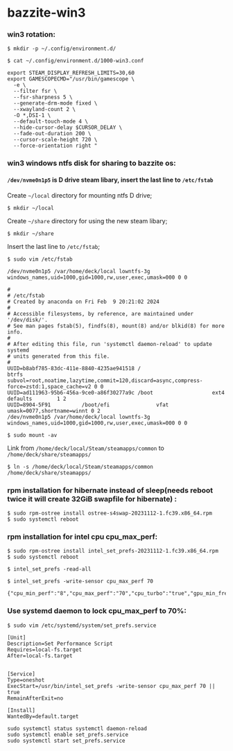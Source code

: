# bazzite-win3

### win3 rotation:
```
$ mkdir -p ~/.config/environment.d/
```

```
$ cat ~/.config/environment.d/1000-win3.conf 
```
```
export STEAM_DISPLAY_REFRESH_LIMITS=30,60
export GAMESCOPECMD="/usr/bin/gamescope \
  -e \
  --filter fsr \
  --fsr-sharpness 5 \
  --generate-drm-mode fixed \
  --xwayland-count 2 \
  -O *,DSI-1 \
  --default-touch-mode 4 \
  --hide-cursor-delay $CURSOR_DELAY \
  --fade-out-duration 200 \
  --cursor-scale-height 720 \
  --force-orientation right "
```
### win3 windows ntfs disk for sharing to bazzite os:
#### `/dev/nvme0n1p5` is D drive steam libary, insert the last line to `/etc/fstab`

Create `~/local` directory for mounting ntfs D drive;
```
$ mkdir ~/local
```

Create `~/share` directory for using the new steam libary;
```
$ mkdir ~/share
```

Insert the last line to `/etc/fstab`;
```
$ sudo vim /etc/fstab
```
```
/dev/nvme0n1p5 /var/home/deck/local lowntfs-3g windows_names,uid=1000,gid=1000,rw,user,exec,umask=000 0 0
```

```
#
# /etc/fstab
# Created by anaconda on Fri Feb  9 20:21:02 2024
#
# Accessible filesystems, by reference, are maintained under '/dev/disk/'.
# See man pages fstab(5), findfs(8), mount(8) and/or blkid(8) for more info.
#
# After editing this file, run 'systemctl daemon-reload' to update systemd
# units generated from this file.
#
UUID=b8abf785-83dc-411e-8840-4235ae941518 /                       btrfs   subvol=root,noatime,lazytime,commit=120,discard=async,compress-force=zstd:1,space_cache=v2 0 0
UUID=ad111963-95b6-456a-9ce0-a86f30277a9c /boot                   ext4    defaults        1 2
UUID=8904-5F91          /boot/efi               vfat    umask=0077,shortname=winnt 0 2
/dev/nvme0n1p5 /var/home/deck/local lowntfs-3g windows_names,uid=1000,gid=1000,rw,user,exec,umask=000 0 0
```

```
$ sudo mount -av
```

Link from `/home/deck/local/Steam/steamapps/common` to `/home/deck/share/steamapps/`

```
$ ln -s /home/deck/local/Steam/steamapps/common /home/deck/share/steamapps/
```

### rpm installation for hibernate instead of sleep(needs reboot twice it will create 32GiB swapfile for hibernate) :
```
$ sudo rpm-ostree install ostree-s4swap-20231112-1.fc39.x86_64.rpm
$ sudo systemctl reboot
```

### rpm installation for intel cpu cpu_max_perf:
```
$ sudo rpm-ostree install intel_set_prefs-20231112-1.fc39.x86_64.rpm
$ sudo systemctl reboot
```

```
$ intel_set_prefs -read-all
```

```
$ intel_set_prefs -write-sensor cpu_max_perf 70
```

```
{"cpu_min_perf":"8","cpu_max_perf":"70","cpu_turbo":"true","gpu_min_freq":"100","gpu_max_freq":"1300","gpu_min_limit":"350","gpu_max_limit":"1300","gpu_boost_freq":"1300","gpu_cur_freq":"350","cpu_governor":"powersave","intel_rapl_short":"40","intel_rapl_long":"162"}
```

### Use systemd daemon to lock cpu_max_perf to 70%:
```
$ sudo vim /etc/systemd/system/set_prefs.service
```
```
[Unit]
Description=Set Performance Script
Requires=local-fs.target
After=local-fs.target


[Service]
Type=oneshot
ExecStart=/usr/bin/intel_set_prefs -write-sensor cpu_max_perf 70 || true
RemainAfterExit=no

[Install]
WantedBy=default.target
```

```
sudo systemctl status systemctl daemon-reload
sudo systemctl enable set_prefs.service
sudo systemctl start set_prefs.service
```
